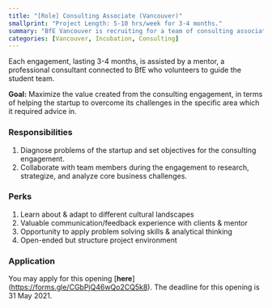 ```yaml
---
title: "[Role] Consulting Associate (Vancouver)"
smallprint: "Project Length: 5-10 hrs/week for 3-4 months."
summary: "BfE Vancouver is recruiting for a team of consulting associates for our Fall 2021 engagement. We are looking for students who have a growth mindset and are passionate about using business to drive social impact" # this will be visible on platforms like LinkedIn when sharing
categories: [Vancouver, Incubation, Consulting]
---
```


Each engagement, lasting 3-4 months, is assisted by a mentor, a professional consultant connected to BfE who volunteers to guide the student team.

**Goal:** Maximize the value created from the consulting engagement, in terms of helping the startup to overcome its challenges in the specific area which it required advice in.


### Responsibilities
1. Diagnose problems of the startup and set objectives for the consulting engagement.
2. Collaborate with team members during the engagement to research, strategize, and analyze core business challenges.

### Perks
1. Learn about & adapt to different cultural landscapes 
2. Valuable communication/feedback experience with clients & mentor 
3. Opportunity to apply problem solving skills & analytical thinking 
4. Open-ended but structure project environment

### Application
You may apply for this opening [**here**] (https://forms.gle/CGbPjQ46wQo2CQ5k8). The deadline for this opening is 31 May 2021.

